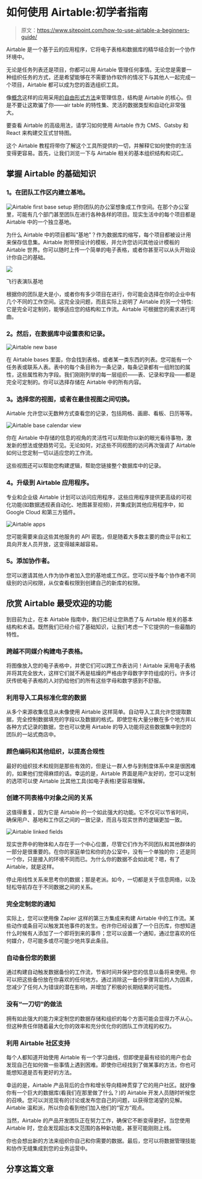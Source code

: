 # 如何使用 Airtable:初学者指南

> 原文：<https://www.sitepoint.com/how-to-use-airtable-a-beginners-guide/>

Airtable 是一个基于云的应用程序，它将电子表格和数据库的精华结合到一个协作环境中。

无论是任务列表还是项目，你都可以用 Airtable 管理任何事情。无论您是需要一种组织任务的方式，还是希望能够在不需要协作软件的情况下与其他人一起完成一个项目，Airtable 都可以成为您的首选组织工具。

像[概念](https://www.sitepoint.com/notion-beginners-guide/)这样的应用采用[的自由形式方法](https://www.sitepoint.com/high-output-project-management-in-notion/)来管理信息，结构是 Airtable 的核心。但是不要让这欺骗了你——air table 的特性集、灵活的数据类型和自动化非常强大。

要查看 Airtable 的高级用法，请学习如何使用 Airtable 作为 CMS、Gatsby 和 React 来构建交互式甘特图。

这个 Airtable 教程将带你了解这个工具所提供的一切，并解释它如何使你的生活变得更容易。首先，让我们浏览一下与 Airtable 相关的基本组织结构和词汇。

## **掌握 Airtable 的基础知识**

### **1。在团队工作区内建立基地。**

![Airtable first base setup](img/83d89767621606ace537d888aa2d68e3.png)
把你团队的办公室想象成工作空间。在那个办公室里，可能有几个部门甚至团队在进行各种各样的项目。现实生活中的每个项目都是 Airtable 中的一个独立基地。

为什么 Airtable 中的项目都叫“基地”？作为数据库的缩写，每个项目都被设计用来保存信息集。Airtable 附带预设计的模板，并允许您访问其他设计模板的 Airtable 世界。你可以随时上传一个简单的电子表格，或者你甚至可以从头开始设计你自己的基础。

![](img/591e0b824e8d08e1560981801ba28264.png)

飞行表演队基地

根据你的团队是大是小，或者你有多少项目在进行，你可能会选择在你的企业中有几个不同的工作空间。这完全没问题，而且实际上说明了 Airtable 的另一个特性:它是完全可定制的，能够适应您的结构和工作流。Airtable 可根据您的需求进行弯曲。

### **2。然后，在数据库中设置表和记录。**

![Airtable new base](img/dcc2c5a0221f40517f2dcbe20034750e.png)

在 Airtable bases 里面，你会找到表格，或者某一类东西的列表。您可能有一个任务表或联系人表。表中的每个条目称为一条记录，每条记录都有一组附加的属性，这些属性称为字段。我们刚刚列举的每一层组织——表、记录和字段——都是完全可定制的。你可以选择存储在 Airtable 中的所有内容。

### **3。选择您的视图，或者在最佳视图之间切换。**

Airtable 允许您以无数种方式查看您的记录，包括网格、画廊、看板、日历等等。

![Airtable base calendar view](img/58461554ec7729bced6d0996cd01f7a9.png)

你在 Airtable 中存储的信息的视角的灵活性可以帮助你以新的眼光看待事物，激发新的想法或使趋势可见。无论如何，对这些不同视图的访问再次强调了 Airtable 如何让您定制一切以适应您的工作流。

这些视图还可以帮助您构建逻辑，帮助您链接整个数据库中的记录。

### **4。升级到 Airtable 应用程序。**

专业和企业级 Airtable 计划可以访问应用程序，这些应用程序提供更高级的可视化功能(如数据透视表自动化、地图甚至视频)，并集成到其他应用程序中，如 Google Cloud 和第三方插件。

![Airtable apps](img/26871e0f2583d80b65d5cdba2f5f49ac.png)

您可能需要来自这些其他服务的 API 密匙，但是随着大多数主要的商业平台和工具向开发人员开放，这变得越来越容易。

### **5。添加协作者。**

您可以邀请其他人作为协作者加入您的基地或工作区。您可以授予每个协作者不同级别的访问权限，从仅查看权限到创建自己的新库的权限。

## **欣赏 Airtable 最受欢迎的功能**

到目前为止，在本 Airtable 指南中，我们已经让您熟悉了与 Airtable 相关的基本结构和术语。既然我们已经介绍了基础知识，让我们考虑一下它提供的一些最酷的特性。

### 跨越不同媒介构建电子表格。

将图像放入您的电子表格中，并使它们可以跨工作表访问！Airtable 采用电子表格并将其完全放大，这样它们就不再是枯燥的严格由字母数字字符组成的行。许多讨厌传统电子表格的人对扔给他们的所有这些字母和数字感到不舒服。

### **利用导入工具标准化您的数据**

从多个来源收集信息从未像使用 Airtable 这样简单。自动导入工具允许您提取数据，完全控制数据填充的字段以及数据的格式。即使您有大量分散在多个地方并以各种方式记录的数据，您也可以使用 Airtable 的导入功能将这些数据集中到您的团队的一站式商店中。

### **颜色编码和其他组织，以提高合规性**

最好的组织技术和规则是那些有效的，但是让一群人参与到制度体系中来是很困难的，如果他们觉得麻烦的话。幸运的是，Airtable 界面是用户友好的，您可以定制的选项可以使 Airtable 比其他工具(如电子表格)更容易理解。

### **创建不同表格中对象之间的关系**

这值得重复，因为它是 Airtable 的一个如此强大的功能。它不仅可以节省时间，确保用户、基地和工作区之间的一致记录，而且与现实世界的逻辑更加一致。

![Airtable linked fields](img/2007120703a492c7f1e8ea61a68a6aa1.png)

现实世界中的物体和人存在于一个中心位置，尽管它们作为不同团队和其他群体的一部分是很重要的。在你的家庭单位和你的办公室中，没有一个单独的你；还是同一个你，只是接入的环境不同而已。为什么你的数据不会如此呢？嗯，有了 Airtable，就是这样。

停止用线性关系来思考你的数据；那是老派。如今，一切都是关于信息网络，以及轻松导航存在于不同数据之间的关系。

### **完全定制您的通知**

实际上，您可以使用像 Zapier 这样的第三方集成来构建 Airtable 中的工作流。某些动作或条目可以触发其他事件的发生。也许你已经设置了一个日历库，你想知道什么时候有人添加了一个即将到来的事件；您可以设置一个通知，通过您喜欢的任何媒介，尽可能多或尽可能少地共享此条目。

### **自动备份您的数据**

通过构建自动触发数据备份的工作流，节省时间并保护您的信息以备将来使用。你可以把这些备份放在你喜欢的任何地方。通过消除这一备份步骤背后的人为因素，您减少了任何人为错误的潜在影响，并增加了积极的长期结果的可能性。

### 没有“一刀切”的做法

拥有如此强大的能力来定制您的数据存储和组织的每个方面可能会显得力不从心。但这种责任伴随着最大化你的效率和充分优化你的团队工作流程的权力。

### **利用 Airtable 社区支持**

每个人都知道开始使用 Airtable 有一个学习曲线，但即使是最有经验的用户也会发现自己在如何做一些事情上遇到困难。即使你已经找到了做某事的方法，你也可能想知道是否有更好的方法。

幸运的是，Airtable 产品背后的合作和增长导向精神贯穿了它的用户社区。就好像你有一个巨大的数据库(看我们在那里做了什么？)的 Airtable 开发人员随时听候您的召唤。您可以浏览现有的讨论或发布您自己的问题，以获得您渴望的见解。Airtable 温和派，所以你会看到他们加入他们的“官方”观点。

当然，Airtable 的产品开发团队正在努力工作，确保它不断变得更好。当您使用 Airtable 时，您会发现超出本文范围的各种新功能，甚至可能刚刚上线。

你也会想出新的方法来组织你自己和你需要的数据。最后，您可以将数据管理技能和协作无缝集成到您的业务运营中。

## 分享这篇文章